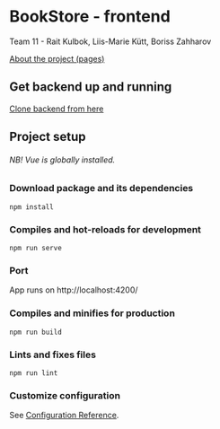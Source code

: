 # BookStore - frontend

Team 11 - Rait Kulbok, Liis-Marie Kütt, Boriss Zahharov

[About the project (pages)](https://raitk3.github.io/)

## Get backend up and running
[Clone backend from here](https://gitlab.cs.ttu.ee/rakulb/iti0203-2020-backend-team11-bookstore.git)

## Project setup
###### NB! Vue is globally installed.

### Download package and its dependencies

```
npm install
```

### Compiles and hot-reloads for development
```
npm run serve
```

### Port

App runs on http://localhost:4200/

### Compiles and minifies for production
```
npm run build
```

### Lints and fixes files
```
npm run lint
```

### Customize configuration
See [Configuration Reference](https://cli.vuejs.org/config/).
